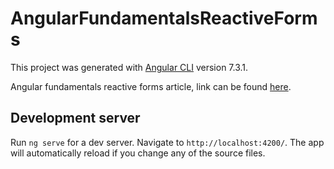 # AngularFundamentalsReactiveForms

This project was generated with [Angular CLI](https://github.com/angular/angular-cli) version 7.3.1.

Angular fundamentals reactive forms article, link can be found [here](https://malcoded.com/posts/angular-fundamentals-reactive-forms).

## Development server

Run `ng serve` for a dev server. Navigate to `http://localhost:4200/`. The app will automatically reload if you change any of the source files.
